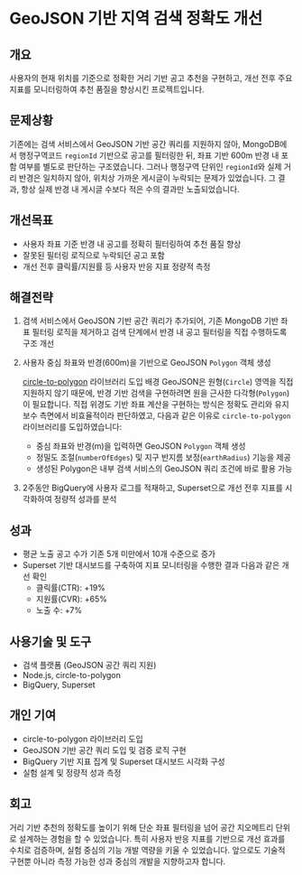 # GeoJSON 기반 지역 검색 정확도 개선

## 개요

사용자의 현재 위치를 기준으로 정확한 거리 기반 공고 추천을 구현하고, 개선 전후 주요 지표를 모니터링하여 추천 품질을 향상시킨 프로젝트입니다.

## 문제상황

기존에는 검색 서비스에서 GeoJSON 기반 공간 쿼리를 지원하지 않아, MongoDB에서 행정구역코드 `regionId` 기반으로 공고를 필터링한 뒤, 좌표 기반 600m 반경 내 포함 여부를 별도로 판단하는 구조였습니다. 그러나 행정구역 단위인 `regionId`와 실제 거리 반경은 일치하지 않아, 위치상 가까운 게시글이 누락되는 문제가 있었습니다. 그 결과, 항상 실제 반경 내 게시글 수보다 적은 수의 결과만 노출되었습니다.

## 개선목표

- 사용자 좌표 기준 반경 내 공고를 정확히 필터링하여 추천 품질 향상
- 잘못된 필터링 로직으로 누락되던 공고 포함
- 개선 전후 클릭률/지원률 등 사용자 반응 지표 정량적 측정

## 해결전략

1. 검색 서비스에서 GeoJSON 기반 공간 쿼리가 추가되어, 기존 MongoDB 기반 좌표 필터링 로직을 제거하고 검색 단계에서 반경 내 공고 필터링을 직접 수행하도록 구조 개선

2. 사용자 중심 좌표와 반경(600m)을 기반으로 GeoJSON `Polygon` 객체 생성

   [circle-to-polygon](https://www.npmjs.com/package/circle-to-polygon) 라이브러리 도입 배경
   GeoJSON은 원형(`Circle`) 영역을 직접 지원하지 않기 때문에, 반경 기반 검색을 구현하려면 원을 근사한 다각형(`Polygon`)이 필요합니다. 직접 위경도 기반 좌표 계산을 구현하는 방식은 정확도 관리와 유지보수 측면에서 비효율적이라 판단하였고, 다음과 같은 이유로 `circle-to-polygon` 라이브러리를 도입하였습니다:

   - 중심 좌표와 반경(m)을 입력하면 GeoJSON `Polygon` 객체 생성
   - 정밀도 조절(`numberOfEdges`) 및 지구 반지름 보정(`earthRadius`) 기능을 제공
   - 생성된 Polygon은 내부 검색 서비스의 GeoJSON 쿼리 조건에 바로 활용 가능

3. 2주동안 BigQuery에 사용자 로그를 적재하고, Superset으로 개선 전후 지표를 시각화하여 정량적 성과를 분석

## 성과

- 평균 노출 공고 수가 기존 5개 미만에서 10개 수준으로 증가
- Superset 기반 대시보드를 구축하여 지표 모니터링을 수행한 결과 다음과 같은 개선 확인
  - 클릭률(CTR): +19%
  - 지원률(CVR): +65%
  - 노출 수: +7%

## 사용기술 및 도구

- 검색 플랫폼 (GeoJSON 공간 쿼리 지원)
- Node.js, circle-to-polygon
- BigQuery, Superset

## 개인 기여

- circle-to-polygon 라이브러리 도입
- GeoJSON 기반 공간 쿼리 도입 및 검증 로직 구현
- BigQuery 기반 지표 집계 및 Superset 대시보드 시각화 구성
- 실험 설계 및 정량적 성과 측정

## 회고

거리 기반 추천의 정확도를 높이기 위해 단순 좌표 필터링을 넘어 공간 지오메트리 단위로 설계하는 경험을 할 수 있었습니다. 특히 사용자 반응 지표를 기반으로 개선 효과를 수치로 검증하며, 실험 중심의 기능 개발 역량을 키울 수 있었습니다. 앞으로도 기술적 구현뿐 아니라 측정 가능한 성과 중심의 개발을 지향하고자 합니다.
